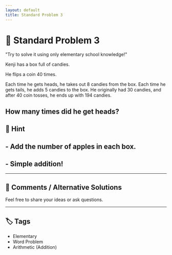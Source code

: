 ```yaml
---
layout: default
title: Standard Problem 3
---
```


# 🧮 Standard Problem 3

"Try to solve it using only elementary school knowledge!"

Kenji has a box full of candies.

He flips a coin 40 times.

Each time he gets heads, he takes out 8 candies from the box.
Each time he gets tails, he adds 5 candies to the box.
He originally had 30 candies, and after 40 coin tosses, he ends up with 194 candies.

How many times did he get heads?
---

## 📝 Hint

## - Add the number of apples in each box.
## - Simple addition!

---

## 💬 Comments / Alternative Solutions

Feel free to share your ideas or ask questions.

---

## 🏷 Tags

- Elementary 
- Word Problem  
- Arithmetic (Addition)
